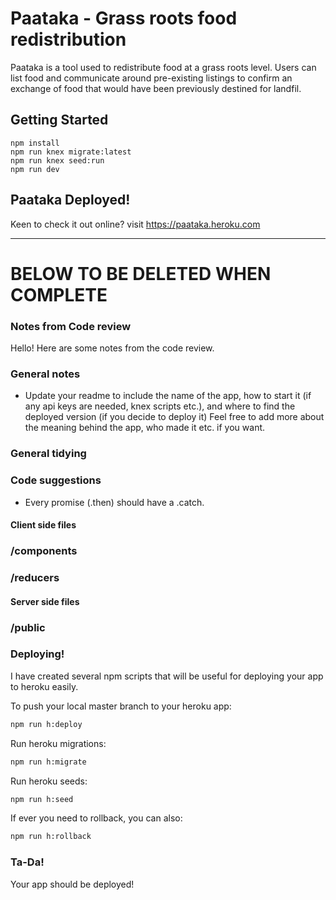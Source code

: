 # Paataka - Grass roots food redistribution
Paataka is a tool used to redistribute food at a grass roots level. Users can list food and communicate around pre-existing listings to confirm an exchange of food that would have been previously destined for landfil.

## Getting Started
```
npm install
npm run knex migrate:latest
npm run knex seed:run
npm run dev
```
## Paataka Deployed!
Keen to check it out online? visit https://paataka.heroku.com


-----------------------------------
# BELOW TO BE DELETED WHEN COMPLETE
### Notes from Code review

Hello! Here are some notes from the code review.

### General notes
* Update your readme to include the name of the app, how to start it (if any api keys are needed, knex scripts etc.), and where to find the deployed version (if you decide to deploy it) Feel free to add more about the meaning behind the app, who made it etc. if you want.

### General tidying


### Code suggestions
* Every promise (.then) should have a .catch.

#### Client side files

### /components

### /reducers

#### Server side files

### /public



### Deploying!

I have created several npm scripts that will be useful for deploying your app to heroku easily.

To push your local master branch to your heroku app:
```sh
npm run h:deploy
```

Run heroku migrations:
```sh
npm run h:migrate
```

Run heroku seeds:
```sh
npm run h:seed
```

If ever you need to rollback, you can also:
```sh
npm run h:rollback
```


### Ta-Da!
Your app should be deployed!
